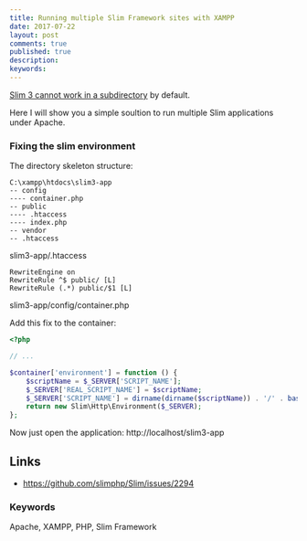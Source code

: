 ```yaml
---
title: Running multiple Slim Framework sites with XAMPP
date: 2017-07-22
layout: post
comments: true
published: true
description: 
keywords: 
---
```


[Slim 3 cannot work in a subdirectory](https://github.com/slimphp/Slim/issues/1529) by default. 

Here I will show you a simple soultion to run multiple Slim applications under Apache.

### Fixing the slim environment

The directory skeleton structure:

```
C:\xampp\htdocs\slim3-app
-- config
---- container.php
-- public
---- .htaccess
---- index.php
-- vendor
-- .htaccess
```

slim3-app/.htaccess

```
RewriteEngine on
RewriteRule ^$ public/ [L]
RewriteRule (.*) public/$1 [L]
```

slim3-app/config/container.php

Add this fix to the container:

```php
<?php

// ...

$container['environment'] = function () {
    $scriptName = $_SERVER['SCRIPT_NAME'];
    $_SERVER['REAL_SCRIPT_NAME'] = $scriptName;
    $_SERVER['SCRIPT_NAME'] = dirname(dirname($scriptName)) . '/' . basename($scriptName);
    return new Slim\Http\Environment($_SERVER);
};
```

Now just open the application: http://localhost/slim3-app

## Links

* https://github.com/slimphp/Slim/issues/2294

### Keywords

Apache, XAMPP, PHP, Slim Framework